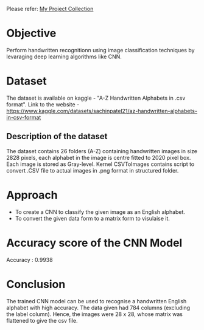 Please refer: [My Project Collection](https://github.com/AswinBalamurugan/Machine_Learning_Projects/blob/main/README.md)

# Objective
Perform handwritten recognitionn using image classification techniques by levaraging deep learning algorithms like CNN.

# Dataset
The dataset is available on kaggle - "A-Z Handwritten Alphabets in .csv format".
Link to the website - https://www.kaggle.com/datasets/sachinpatel21/az-handwritten-alphabets-in-csv-format

## Description of the dataset
The dataset contains 26 folders (A-Z) containing handwritten images in size 2828 pixels, each alphabet in the image is centre fitted to 2020 pixel box.
Each image is stored as Gray-level.
Kernel CSVToImages contains script to convert .CSV file to actual images in .png format in structured folder.

# Approach
* To create a CNN to classify the given image as an English alphabet. 
* To convert the given data form to a matrix form to visulaise it.

# Accuracy score of the CNN Model
Accuracy : 0.9938

# Conclusion
The trained CNN model can be used to recognise a handwritten English alphabet with high accuracy. The data given had 784 columns (excluding the label column). Hence, the images were 28 x 28, whose matrix was flattened to give the csv file. 

